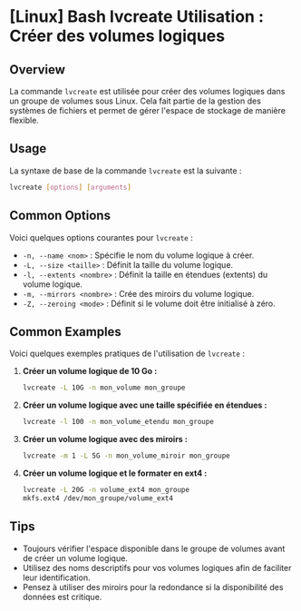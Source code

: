 # [Linux] Bash lvcreate Utilisation : Créer des volumes logiques

## Overview
La commande `lvcreate` est utilisée pour créer des volumes logiques dans un groupe de volumes sous Linux. Cela fait partie de la gestion des systèmes de fichiers et permet de gérer l'espace de stockage de manière flexible.

## Usage
La syntaxe de base de la commande `lvcreate` est la suivante :

```bash
lvcreate [options] [arguments]
```

## Common Options
Voici quelques options courantes pour `lvcreate` :

- `-n, --name <nom>` : Spécifie le nom du volume logique à créer.
- `-L, --size <taille>` : Définit la taille du volume logique.
- `-l, --extents <nombre>` : Définit la taille en étendues (extents) du volume logique.
- `-m, --mirrors <nombre>` : Crée des miroirs du volume logique.
- `-Z, --zeroing <mode>` : Définit si le volume doit être initialisé à zéro.

## Common Examples
Voici quelques exemples pratiques de l'utilisation de `lvcreate` :

1. **Créer un volume logique de 10 Go :**
   ```bash
   lvcreate -L 10G -n mon_volume mon_groupe
   ```

2. **Créer un volume logique avec une taille spécifiée en étendues :**
   ```bash
   lvcreate -l 100 -n mon_volume_etendu mon_groupe
   ```

3. **Créer un volume logique avec des miroirs :**
   ```bash
   lvcreate -m 1 -L 5G -n mon_volume_miroir mon_groupe
   ```

4. **Créer un volume logique et le formater en ext4 :**
   ```bash
   lvcreate -L 20G -n volume_ext4 mon_groupe
   mkfs.ext4 /dev/mon_groupe/volume_ext4
   ```

## Tips
- Toujours vérifier l'espace disponible dans le groupe de volumes avant de créer un volume logique.
- Utilisez des noms descriptifs pour vos volumes logiques afin de faciliter leur identification.
- Pensez à utiliser des miroirs pour la redondance si la disponibilité des données est critique.